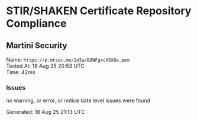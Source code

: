 # STIR/SHAKEN Certificate Repository Compliance

## Martini Security

Name: `https://p.mtsec.me/2e5a/B8WFgxch5X8e.pem`\
Tested At: 18 Aug 25 20:53 UTC\
Time: 42ms

### Issues

no warning, or error, or notice date level issues were found

Generated: 18 Aug 25 21:13 UTC